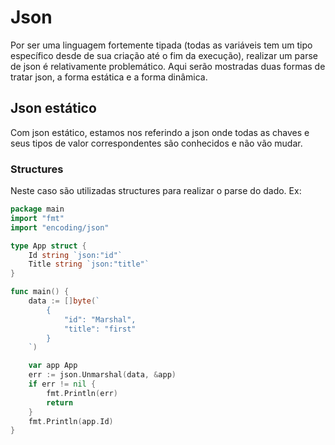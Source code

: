 # Json
Por ser uma linguagem fortemente tipada (todas as variáveis tem um tipo específico desde de sua criação até o fim da execução), realizar um parse de json é relativamente problemático. Aqui serão mostradas duas formas de tratar json, a forma estática e a forma dinâmica.

## Json estático
Com json estático, estamos nos referindo a json onde todas as chaves e seus tipos de valor correspondentes são conhecidos e não vão mudar. 

### Structures
Neste caso são utilizadas structures para realizar o parse do dado. Ex:
```go
package main
import "fmt"
import "encoding/json"

type App struct {
	Id string `json:"id"`
	Title string `json:"title"`
}

func main() {
	data := []byte(`
		{
			"id": "Marshal",
			"title": "first"
		}
	`)

	var app App
	err := json.Unmarshal(data, &app)
	if err != nil {
		fmt.Println(err)
		return
	}
	fmt.Println(app.Id)
}
```
